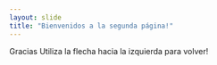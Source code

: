 ```yaml
---
layout: slide
title: "Bienvenidos a la segunda página!"
---
```

Gracias
Utiliza la flecha hacia la izquierda para volver!
